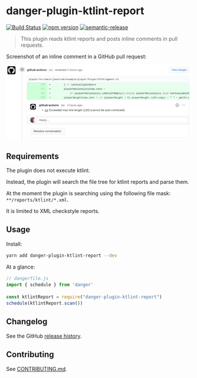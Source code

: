 # danger-plugin-ktlint-report

[![Build Status](https://travis-ci.org/damian-burke/danger-plugin-ktlint-report.svg?branch=master)](https://travis-ci.org/damian-burke/danger-plugin-ktlint-report)
[![npm version](https://badge.fury.io/js/danger-plugin-ktlint-report.svg)](https://badge.fury.io/js/danger-plugin-ktlint-report)
[![semantic-release](https://img.shields.io/badge/%20%20%F0%9F%93%A6%F0%9F%9A%80-semantic--release-e10079.svg)](https://github.com/semantic-release/semantic-release)

> This plugin reads ktlint reports and posts inline comments in pull requests.

Screenshot of an inline comment in a GitHub pull request:

![inline comment](/screenshots/screenshot-ktlint-inline-comment.png?raw=true "Inline Comment")


## Requirements

The plugin does not execute ktlint. 

Instead, the plugin will search the file tree for ktlint reports and parse them.

At the moment the plugin is searching using the following file mask: `**/reports/ktlint/*.xml`.

It is limited to XML checkstyle reports.

## Usage

Install:

```sh
yarn add danger-plugin-ktlint-report --dev
```

At a glance:

```js
// dangerfile.js
import { schedule } from 'danger'

const ktlintReport = require("danger-plugin-ktlint-report")
schedule(ktlintReport.scan())
```
## Changelog

See the GitHub [release history](https://github.com/damian-burke/danger-plugin-ktlint-report/releases).

## Contributing

See [CONTRIBUTING.md](CONTRIBUTING.md).
